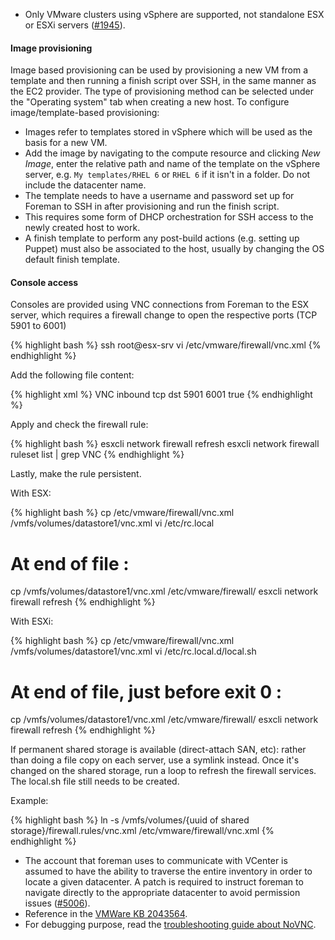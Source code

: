 * Only VMware clusters using vSphere are supported, not standalone ESX or ESXi servers ([#1945](http://projects.theforeman.org/issues/1945)).

#### Image provisioning

Image based provisioning can be used by provisioning a new VM from a template and then running a finish script over SSH, in the same manner as the EC2 provider.  The type of provisioning method can be selected under the "Operating system" tab when creating a new host.  To configure image/template-based provisioning:

* Images refer to templates stored in vSphere which will be used as the basis for a new VM.
* Add the image by navigating to the compute resource and clicking *New Image*, enter the relative path and name of the template on the vSphere server, e.g. `My templates/RHEL 6` or `RHEL 6` if it isn't in a folder.  Do not include the datacenter name.
* The template needs to have a username and password set up for Foreman to SSH in after provisioning and run the finish script.
* This requires some form of DHCP orchestration for SSH access to the newly created host to work.
* A finish template to perform any post-build actions (e.g. setting up Puppet) must also be associated to the host, usually by changing the OS default finish template.

#### Console access

Consoles are provided using VNC connections from Foreman to the ESX server, which requires a firewall change to open the respective ports (TCP 5901 to 6001)

{% highlight bash %}
ssh root@esx-srv
vi /etc/vmware/firewall/vnc.xml
{% endhighlight %}

Add the following file content:

{% highlight xml %}
<ConfigRoot>
<service id='0032'>
 <id>VNC</id>
 <rule id = '0000'>
  <direction>inbound</direction>
  <protocol>tcp</protocol>
  <porttype>dst</porttype>
  <port>
   <begin>5901</begin>
   <end>6001</end>
  </port>
 </rule>
 <enabled>true</enabled>
</service>
</ConfigRoot>
{% endhighlight %}

Apply and check the firewall rule:

{% highlight bash %}
esxcli network firewall refresh
esxcli network firewall ruleset list | grep VNC
{% endhighlight %}

Lastly, make the rule persistent.

With ESX:

{% highlight bash %}
cp /etc/vmware/firewall/vnc.xml /vmfs/volumes/datastore1/vnc.xml
vi /etc/rc.local
# At end of file :
cp /vmfs/volumes/datastore1/vnc.xml /etc/vmware/firewall/
esxcli network firewall refresh
{% endhighlight %}

With ESXi:

{% highlight bash %}
cp /etc/vmware/firewall/vnc.xml /vmfs/volumes/datastore1/vnc.xml
vi /etc/rc.local.d/local.sh
# At end of file, just before exit 0 :
cp /vmfs/volumes/datastore1/vnc.xml /etc/vmware/firewall/
esxcli network firewall refresh
{% endhighlight %}

If permanent shared storage is available (direct-attach SAN, etc): rather than doing a file copy on each server, use a symlink instead.  Once it's changed on the shared storage, run a loop to refresh the firewall services. The local.sh file still needs to be created. 
 
Example:

{% highlight bash %}
ln -s /vmfs/volumes/\{uuid of shared storage\}/firewall.rules/vnc.xml /etc/vmware/firewall/vnc.xml
{% endhighlight %}

* The account that foreman uses to communicate with VCenter is assumed to have the ability to traverse the entire inventory in order to locate a given datacenter.  A patch is required to instruct foreman to navigate directly to the appropriate datacenter to avoid permission issues ([#5006](http://projects.theforeman.org/issues/5006)).
* Reference in the [VMWare KB 2043564](http://kb.vmware.com/selfservice/microsites/search.do?cmd=displayKC&docType=kc&externalId=2043564&sliceId=1&docTypeID=DT_KB_1_1&dialogID=458724081&stateId=1%200%20458722496).
* For debugging purpose, read the [troubleshooting guide about NoVNC](/manuals/{{page.version}}/index.html#7.1NoVNC).
